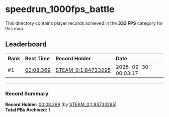 # speedrun_1000fps_battle

This directory contains player records achieved in the **333 FPS** category for this map.

## Leaderboard

| Rank | Best Time | Record Holder | Date                |
| :--- | :-------- | :------------ | :------------------ |
| #1   | [00:08.369](./00008369_STEAM_0_1_84733295_20250930-000317.zip) | [STEAM_0:1:84733295](https://speedrun16.com/profile/STEAM_0:1:84733295)   | 2025-09-30 00:03:17 |

---

### Record Summary
**Record Holder:** [00:08.369](./00008369_STEAM_0_1_84733295_20250930-000317.zip) (by [STEAM_0:1:84733295](https://speedrun16.com/profile/STEAM_0:1:84733295))  
**Total PBs Archived:** 1